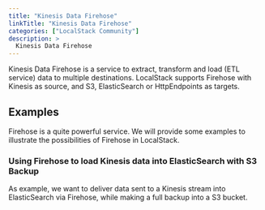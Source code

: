 ```yaml
---
title: "Kinesis Data Firehose"
linkTitle: "Kinesis Data Firehose"
categories: ["LocalStack Community"]
description: >
  Kinesis Data Firehose
---
```


Kinesis Data Firehose is a service to extract, transform and load (ETL service) data to multiple destinations.
LocalStack supports Firehose with Kinesis as source, and S3, ElasticSearch or HttpEndpoints as targets.

## Examples

Firehose is a quite powerful service.
We will provide some examples to illustrate the possibilities of Firehose in LocalStack.

### Using Firehose to load Kinesis data into ElasticSearch with S3 Backup

As example, we want to deliver data sent to a Kinesis stream into ElasticSearch via Firehose, while making a full backup into a S3 bucket.
